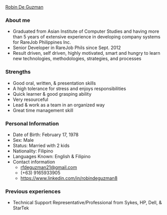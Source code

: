 
<script type="text/javascript" src="https://platform.linkedin.com/badges/js/profile.js" async defer></script>
<div class="LI-profile-badge"  data-version="v1" data-size="medium" data-locale="en_US" data-type="vertical" data-theme="light" data-vanity="robin-de-guzman-56b65114b"><a class="LI-simple-link" href='https://ph.linkedin.com/in/robin-de-guzman-56b65114b?trk=profile-badge'>Robin De Guzman</a></div>

### About me

- Graduated from Asian Institute of Computer Studies and having more than 5 years of extensive experience in
developing company systems for RareJob Philippines Inc.
- Senior Developer in RareJob Phils since Sept. 2012
- Result driven, self driven, highly motivated, smart and hungry to learn new technologies, methodologies, strategies, and processes

### Strengths

- Good oral, written, & presentation skills
- A high tolerance for stress and enjoys responsibilities
- Quick learner & good grasping ability
- Very resourceful
- Lead & work as a team in an organized way
- Great time management skill

### Personal Information

- Date of Birth: February 17, 1978
- Sex: Male
- Status: Married with 2 kids
- Nationality: Filipino
- Languages Known: English & Filipino
- Contact information
    - rfdeguzman21@gmail.com
    - (+63) 9165933905
    - <https://www.linkedin.com/in/robindeguzman8>

### Previous experiences

- Technical Support Representative/Professional from Sykes, HP, Dell, & StarTek
